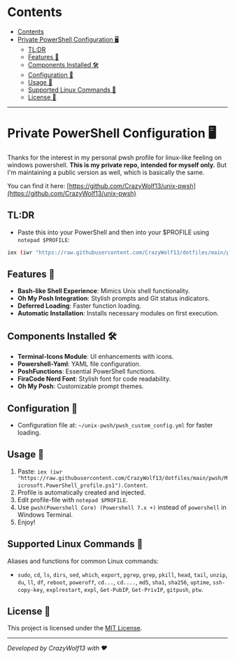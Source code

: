 # Contents
- [Contents](#contents)
- [Private PowerShell Configuration 🖥️](#private-powershell-configuration-️)
  - [TL:DR](#tldr)
  - [Features 🌟](#features-)
  - [Components Installed 🛠️](#components-installed-️)
  - [Configuration 📁](#configuration-)
  - [Usage 🚀](#usage-)
  - [Supported Linux Commands 🐧](#supported-linux-commands-)
  - [License 📜](#license-)


----

# Private PowerShell Configuration 🖥️

Thanks for the interest in my personal pwsh profile for linux-like feeling on windows powershell.
**This is my private repo, intended for myself only.**
But I'm maintaining a public version as well, which is basically the same.

You can find it here: [https://github.com/CrazyWolf13/unix-pwsh](https://github.com/CrazyWolf13/unix-pwsh)

## TL:DR
- Paste this into your PowerShell and then into your $PROFILE using `notepad $PROFILE`:
```bash
iex (iwr "https://raw.githubusercontent.com/CrazyWolf13/dotfiles/main/pwsh/Microsoft.PowerShell_profile.ps1").Content
```

## Features 🌟
- **Bash-like Shell Experience**: Mimics Unix shell functionality.
- **Oh My Posh Integration**: Stylish prompts and Git status indicators.
- **Deferred Loading**: Faster function loading.
- **Automatic Installation**: Installs necessary modules on first execution.

## Components Installed 🛠️
- **Terminal-Icons Module**: UI enhancements with icons.
- **Powershell-Yaml**: YAML file configuration.
- **PoshFunctions**: Essential PowerShell functions.
- **FiraCode Nerd Font**: Stylish font for code readability.
- **Oh My Posh**: Customizable prompt themes.

## Configuration 📁
- Configuration file at: `~/unix-pwsh/pwsh_custom_config.yml` for faster loading.

## Usage 🚀
1. Paste: `iex (iwr "https://raw.githubusercontent.com/CrazyWolf13/dotfiles/main/pwsh/Microsoft.PowerShell_profile.ps1").Content`.
2. Profile is automatically created and injected.
3. Edit profile-file with `notepad $PROFILE`.
4. Use `pwsh(Powershell Core) (Powershell 7.x +)` instead of `powershell` in Windows Terminal.
5. Enjoy!

## Supported Linux Commands 🐧
Aliases and functions for common Linux commands:

- `sudo`, `cd`, `ls`, `dirs`, `sed`, `which`, `export`, `pgrep`, `grep`, `pkill`, `head`, `tail`, `unzip`, `du`, `ll`, `df`, `reboot`, `poweroff`, `cd...`, `cd....`, `md5`, `sha1`, `sha256`, `uptime`, `ssh-copy-key`, `explrestart`, `expl`, `Get-PubIP`, `Get-PrivIP`, `gitpush`, `ptw`.

## License 📜
This project is licensed under the [MIT License](LICENSE).

---

*Developed by CrazyWolf13 with ❤️*